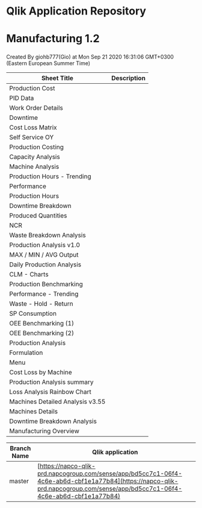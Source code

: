# Qlik Application Repository 
# Manufacturing 1.2
### 
Created By giohb777(Gio) at Mon Sep 21 2020 16:31:06 GMT+0300 (Eastern European Summer Time)




Sheet Title | Description
------------ | -------------
Production Cost|
PID Data|
Work Order Details|
Downtime|
Cost Loss Matrix|
Self Service OY|
Production Costing|
Capacity Analysis|
Machine Analysis|
Production Hours - Trending|
Performance|
Production Hours|
Downtime Breakdown|
Produced Quantities|
NCR|
Waste Breakdown Analysis|
Production Analysis v1.0|
MAX / MIN / AVG Output|
Daily Production Analysis|
CLM - Charts|
Production Benchmarking|
Performance - Trending|
Waste - Hold - Return|
SP Consumption|
OEE Benchmarking (1)|
OEE Benchmarking (2)|
Production Analysis|
Formulation|
Menu|
Cost Loss by Machine|
Production Analysis summary|
Loss Analysis Rainbow Chart|
Machines Detailed Analysis v3.55|
Machines Details|
Downtime Breakdown Analysis|
Manufacturing Overview|



Branch Name|Qlik application
---|---
master|[https://napco-qlik-prd.napcogroup.com/sense/app/bd5cc7c1-06f4-4c6e-ab6d-cbf1e1a77b84](https://napco-qlik-prd.napcogroup.com/sense/app/bd5cc7c1-06f4-4c6e-ab6d-cbf1e1a77b84)